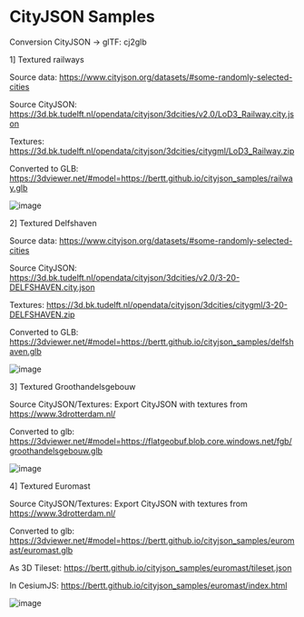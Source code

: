 # CityJSON Samples

Conversion CityJSON -> glTF: cj2glb

1] Textured railways

Source data: https://www.cityjson.org/datasets/#some-randomly-selected-cities

Source CityJSON: https://3d.bk.tudelft.nl/opendata/cityjson/3dcities/v2.0/LoD3_Railway.city.json

Textures: https://3d.bk.tudelft.nl/opendata/cityjson/3dcities/citygml/LoD3_Railway.zip

Converted to GLB: https://3dviewer.net/#model=https://bertt.github.io/cityjson_samples/railway.glb

![image](https://github.com/user-attachments/assets/8948577c-f1ae-41d2-8eae-22ed4a59bece)

2] Textured Delfshaven

Source data: https://www.cityjson.org/datasets/#some-randomly-selected-cities

Source CityJSON: https://3d.bk.tudelft.nl/opendata/cityjson/3dcities/v2.0/3-20-DELFSHAVEN.city.json

Textures: https://3d.bk.tudelft.nl/opendata/cityjson/3dcities/citygml/3-20-DELFSHAVEN.zip

Converted to GLB: https://3dviewer.net/#model=https://bertt.github.io/cityjson_samples/delfshaven.glb

![image](https://github.com/user-attachments/assets/830ae0e9-7fe1-48c1-89c3-099eef66aa14)


3] Textured Groothandelsgebouw

Source CityJSON/Textures: Export CityJSON with textures from https://www.3drotterdam.nl/

Converted to glb: https://3dviewer.net/#model=https://flatgeobuf.blob.core.windows.net/fgb/groothandelsgebouw.glb

![image](https://github.com/user-attachments/assets/53cdb038-2fb6-46a8-aa4b-34c0830f0cad)


4] Textured Euromast

Source CityJSON/Textures: Export CityJSON with textures from https://www.3drotterdam.nl/

Converted to glb: https://3dviewer.net/#model=https://bertt.github.io/cityjson_samples/euromast/euromast.glb

As 3D Tileset: https://bertt.github.io/cityjson_samples/euromast/tileset.json

In CesiumJS: https://bertt.github.io/cityjson_samples/euromast/index.html

![image](https://github.com/user-attachments/assets/f3790471-18de-4554-a6db-8b471e31cc42)



